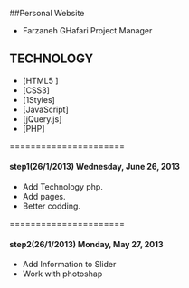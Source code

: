 ##Personal Website</br>


* Farzaneh GHafari Project Manager

## TECHNOLOGY

* [HTML5 ]</br>
* [CSS3]</br>
* [1Styles]</br>
* [JavaScript]</br>
* [jQuery.js]</br>
* [PHP]</br>

======================

#### step1(26/1/2013) Wednesday, June 26, 2013

* Add Technology php.</br>
* Add pages.</br>
* Better codding.

======================

#### step2(26/1/2013) Monday, May 27, 2013

* Add Information to Slider
* Work with photoshap
